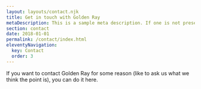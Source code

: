 ```yaml
---
layout: layouts/contact.njk
title: Get in touch with Golden Ray
metaDescription: This is a sample meta description. If one is not present in your page/post's front matter, the default metadata.desciption will be used instead.
section: contact
date: 2018-01-01
permalink: /contact/index.html
eleventyNavigation:
  key: Contact
  order: 3
---
```

If you want to contact Golden Ray for some reason (like to ask us what we think the point is), you can do it here.